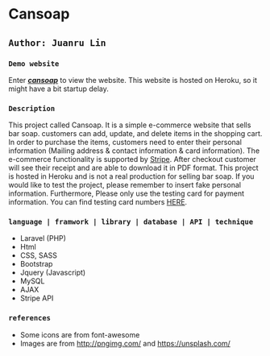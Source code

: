 # Cansoap

## `Author: Juanru Lin`

### `Demo website`

Enter ***[cansoap](https://cansoap.herokuapp.com/)*** to view the website.
This website is hosted on Heroku, so it might have a bit startup delay.

### `Description`

This project called Cansoap. It is a simple e-commerce website that sells bar soap. customers can add, update, and delete items in the shopping cart.
In order to purchase the items, customers need to enter their personal information (Mailing address & contact information & card information).
The e-commerce functionality is supported by [Stripe](https://stripe.com/en-ca). After checkout customer will see their receipt and are able to download it in PDF format.
This project is hosted in Heroku and is not a real production for selling bar soap. If you would like to test the project, please remember to insert fake personal information.
Furthermore, Please only use the testing card for payment information. You can find testing card numbers [HERE](https://stripe.com/docs/testing).

### `language | framwork | library | database | API | technique`

- Laravel (PHP)
- Html
- CSS, SASS
- Bootstrap
- Jquery (Javascript)
- MySQL
- AJAX
- Stripe API

### `references`

- Some icons are from font-awesome
- Images are from <http://pngimg.com/> and <https://unsplash.com/>
